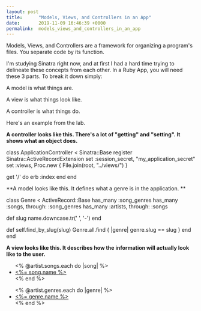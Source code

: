 ```yaml
---
layout: post
title:      "Models, Views, and Controllers in an App"
date:       2019-11-09 16:46:39 +0000
permalink:  models_views_and_controllers_in_an_app
---
```



Models, Views, and Controllers are a framework for organizing a program's files.  You separate code by its function.

I'm studying Sinatra right now, and at first I had a hard time trying to delineate these concepts from each other.  In a Ruby App, you will need these 3 parts.  To break it down simply:

A model is what things are.

A view is what things look like.

A controller is what things do.


Here's an example from the lab.  


**A controller looks like this.  There's a lot of "getting" and "setting".  It shows what an object does.**

class ApplicationController < Sinatra::Base
  register Sinatra::ActiveRecordExtension
  set :session_secret, "my_application_secret"
  set :views, Proc.new { File.join(root, "../views/") }

  get '/' do
    erb :index
  end
end


**A model looks like this.  It defines what a genre is in the application.  **

class Genre < ActiveRecord::Base
  has_many :song_genres
  has_many :songs, through: :song_genres
  has_many :artists, through: :songs

  def slug
    name.downcase.tr(' ', '-')
  end

  def self.find_by_slug(slug)
    Genre.all.find { |genre| genre.slug == slug }
  end
end


**A view looks like this.  It describes how the information will actually look like to the user.**

  
<ul>
  <% @artist.songs.each do |song| %>
    <li><a href="/songs/<%= song.slug %>"><%= song.name %> </a></li>
  <% end %>
</ul>

<ul>
  <% @artist.genres.each do |genre| %>
    <li><a href="/genres/<%= genre.slug %>"><%= genre.name %> </a></li>
  <% end %>
</ul>





